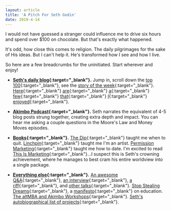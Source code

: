 ```yaml
---
layout: article
title: 'A Pitch For Seth Godin'
date: 2019-4-14
---
```


I would not have guessed a stranger could influence me to drive six hours and spend over $100 on chocolate. But that's exactly what happened.

It's odd, how close this comes to religion. The daily pilgrimages for the sake of His ideas. But I can't help it. He's transformed how I see and how I live.

So here are a few breadcrumbs for the uninitiated. Start wherever and enjoy!

- **[Seth's daily blog](https://seths.blog/){:target="_blank"}.** Jump in, scroll down the [top 100](https://seths.blog/top-100/){:target="_blank"}, see the [story of the week](https://seths.blog/storyoftheweek/){:target="_blank"}. [Here](https://seths.blog/2011/09/talkers-block/){:target="_blank"} [are](https://seths.blog/2019/02/work-before-passion/){:target="_blank"} [a](){:target="_blank"} [few](https://seths.blog/2016/12/the-best-way-to-stand-for-something/){:target="_blank"} [that](https://seths.blog/2017/05/choosing-your-fuel/){:target="_blank"} [I](){:target="_blank"} [enjoyed](https://seths.blog/2014/03/not-even-one-note/){:target="_blank"}.

- **[Akimbo Podcast](http://hear.sethpodcast.com/){:target="_blank"}.** Seth narrates the equivalent of 4-5 blog posts strung together, creating extra depth and impact. You can hear me asking a couple questions in the Moore's Law and Money Moves episodes.

- **[Books](https://smile.amazon.com/Seth-Godin/e/B000AP9EH0/){:target="_blank"}.** [The Dip](https://smile.amazon.com/gp/product/1591841666/){:target="_blank"} taught me when to quit. [Linchpin](https://smile.amazon.com/gp/product/1591844096/){:target="_blank"} taught me I'm an artist. [Permission Marketing](https://smile.amazon.com/gp/product/0684856360/){:target="_blank"} taught me how to date. I'm excited to read [This Is Marketing](https://smile.amazon.com/gp/product/0525540830/){:target="_blank"}...I suspect this is Seth's crowning achievement, where he manages to best cram his entire worldview into a single package.

- **[Everything else](https://www.sethgodin.com/){:target="_blank"}.** [An awesome Q&A](https://seths.blog/2019/04/new-video-new-workshop-and-other-launches-too/){:target="_blank"}, [an interview](https://tim.blog/2016/02/10/seth-godin/){:target="_blank"}, [a riff](https://vimeo.com/318533633/c57b8fb19a){:target="_blank"}, and [other talks](https://www.youtube.com/results?search_query=seth+godin){:target="_blank"}. [Stop Stealing Dreams](https://seths.blog/2014/09/the-shameful-fraud-of-sorting-for-youth-meritocracy/){:target="_blank"}, a [manifesto](https://seths.blog/wp-content/uploads/2014/09/stop-stealing-dreams-print.pdf){:target="_blank"} on education. [The altMBA and Akimbo Workshops](http://akimboworkshops.strikingly.com/#workshops-offered){:target="_blank"}. [Seth's autobiographical list of projects](https://seths.blog/2014/07/thirty-years-of-projects/){:target="_blank"}.

